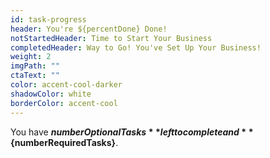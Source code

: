 ```yaml
---
id: task-progress
header: You're ${percentDone} Done!
notStartedHeader: Time to Start Your Business
completedHeader: Way to Go! You've Set Up Your Business!
weight: 2
imgPath: ""
ctaText: ""
color: accent-cool-darker
shadowColor: white
borderColor: accent-cool
---
```


You have **${numberOptionalTasks}** left to complete and **${numberRequiredTasks}**.
